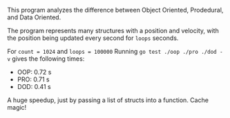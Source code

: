 This program analyzes the difference between Object Oriented, Prodedural, and Data Oriented. 

The program represents many structures with a position and velocity, with the position being updated every second for `loops` seconds.

For `count = 1024` and `loops = 100000` Running `go test ./oop ./pro ./dod -v` gives the following times:
* OOP: 0.72 s
* PRO: 0.71 s
* DOD: 0.41 s

A huge speedup, just by passing a list of structs into a function. Cache magic!